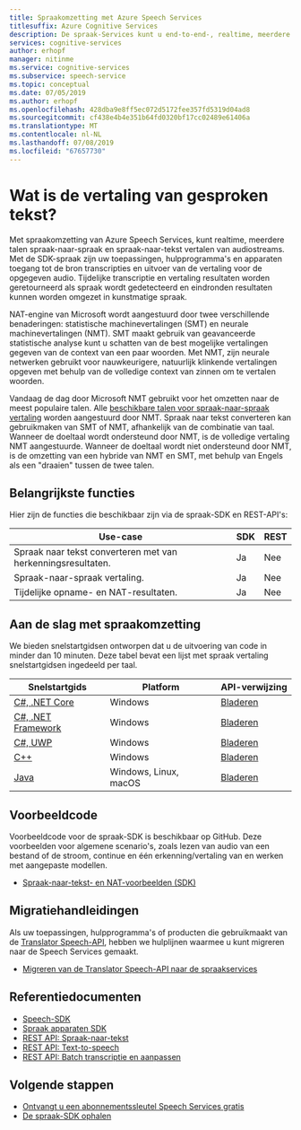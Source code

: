 ```yaml
---
title: Spraakomzetting met Azure Speech Services
titlesuffix: Azure Cognitive Services
description: De spraak-Services kunt u end-to-end-, realtime, meerdere talen vertaling van spraak kunt toevoegen aan uw toepassingen, hulpprogramma's en apparaten. Dezelfde API kan worden gebruikt voor zowel spraak-naar-spraak- en spraak naar tekst converteren.
services: cognitive-services
author: erhopf
manager: nitinme
ms.service: cognitive-services
ms.subservice: speech-service
ms.topic: conceptual
ms.date: 07/05/2019
ms.author: erhopf
ms.openlocfilehash: 428dba9e8ff5ec072d5172fee357fd5319d04ad8
ms.sourcegitcommit: cf438e4b4e351b64fd0320bf17cc02489e61406a
ms.translationtype: MT
ms.contentlocale: nl-NL
ms.lasthandoff: 07/08/2019
ms.locfileid: "67657730"
---
```

# <a name="what-is-speech-translation"></a>Wat is de vertaling van gesproken tekst?

Met spraakomzetting van Azure Speech Services, kunt realtime, meerdere talen spraak-naar-spraak en spraak-naar-tekst vertalen van audiostreams. Met de SDK-spraak zijn uw toepassingen, hulpprogramma's en apparaten toegang tot de bron transcripties en uitvoer van de vertaling voor de opgegeven audio. Tijdelijke transcriptie en vertaling resultaten worden geretourneerd als spraak wordt gedetecteerd en eindronden resultaten kunnen worden omgezet in kunstmatige spraak.

NAT-engine van Microsoft wordt aangestuurd door twee verschillende benaderingen: statistische machinevertalingen (SMT) en neurale machinevertalingen (NMT). SMT maakt gebruik van geavanceerde statistische analyse kunt u schatten van de best mogelijke vertalingen gegeven van de context van een paar woorden. Met NMT, zijn neurale netwerken gebruikt voor nauwkeurigere, natuurlijk klinkende vertalingen opgeven met behulp van de volledige context van zinnen om te vertalen woorden.

Vandaag de dag door Microsoft NMT gebruikt voor het omzetten naar de meest populaire talen. Alle [beschikbare talen voor spraak-naar-spraak vertaling](language-support.md#speech-translation) worden aangestuurd door NMT. Spraak naar tekst converteren kan gebruikmaken van SMT of NMT, afhankelijk van de combinatie van taal. Wanneer de doeltaal wordt ondersteund door NMT, is de volledige vertaling NMT aangestuurde. Wanneer de doeltaal wordt niet ondersteund door NMT, is de omzetting van een hybride van NMT en SMT, met behulp van Engels als een "draaien" tussen de twee talen.

## <a name="core-features"></a>Belangrijkste functies

Hier zijn de functies die beschikbaar zijn via de spraak-SDK en REST-API's:

| Use-case | SDK | REST |
|----------|-----|------|
| Spraak naar tekst converteren met van herkenningsresultaten. | Ja | Nee |
| Spraak-naar-spraak vertaling. | Ja | Nee |
| Tijdelijke opname- en NAT-resultaten. | Ja | Nee |

## <a name="get-started-with-speech-translation"></a>Aan de slag met spraakomzetting

We bieden snelstartgidsen ontworpen dat u de uitvoering van code in minder dan 10 minuten. Deze tabel bevat een lijst met spraak vertaling snelstartgidsen ingedeeld per taal.

| Snelstartgids | Platform | API-verwijzing |
|------------|----------|---------------|
| [C#, .NET Core](quickstart-translate-speech-dotnetcore-windows.md) | Windows | [Bladeren](https://aka.ms/csspeech/csharpref) |
| [C#, .NET Framework](quickstart-translate-speech-dotnetframework-windows.md) | Windows | [Bladeren](https://aka.ms/csspeech/csharpref) |
| [C#, UWP](quickstart-translate-speech-uwp.md) | Windows | [Bladeren](https://aka.ms/csspeech/csharpref) |
| [C++](quickstart-translate-speech-cpp-windows.md) | Windows | [Bladeren](https://aka.ms/csspeech/cppref)|
| [Java](quickstart-translate-speech-java-jre.md) | Windows, Linux, macOS | [Bladeren](https://aka.ms/csspeech/javaref) |

## <a name="sample-code"></a>Voorbeeldcode

Voorbeeldcode voor de spraak-SDK is beschikbaar op GitHub. Deze voorbeelden voor algemene scenario's, zoals lezen van audio van een bestand of de stroom, continue en één erkenning/vertaling van en werken met aangepaste modellen.

* [Spraak-naar-tekst- en NAT-voorbeelden (SDK)](https://github.com/Azure-Samples/cognitive-services-speech-sdk)

## <a name="migration-guides"></a>Migratiehandleidingen

Als uw toepassingen, hulpprogramma's of producten die gebruikmaakt van de [Translator Speech-API](https://docs.microsoft.com/azure/cognitive-services/translator-speech/overview), hebben we hulplijnen waarmee u kunt migreren naar de Speech Services gemaakt.

* [Migreren van de Translator Speech-API naar de spraakservices](how-to-migrate-from-translator-speech-api.md)

## <a name="reference-docs"></a>Referentiedocumenten

* [Speech-SDK](speech-sdk-reference.md)
* [Spraak apparaten SDK](speech-devices-sdk.md)
* [REST API: Spraak-naar-tekst](rest-speech-to-text.md)
* [REST API: Text-to-speech](rest-text-to-speech.md)
* [REST API: Batch transcriptie en aanpassen](https://westus.cris.ai/swagger/ui/index)

## <a name="next-steps"></a>Volgende stappen

* [Ontvangt u een abonnementssleutel Speech Services gratis](get-started.md)
* [De spraak-SDK ophalen](speech-sdk.md)
